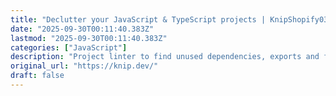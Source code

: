 ```yaml
---
title: "Declutter your JavaScript & TypeScript projects | KnipShopify03 Logo_Teal"
date: "2025-09-30T00:11:40.383Z"
lastmod: "2025-09-30T00:11:40.383Z"
categories: ["JavaScript"]
description: "Project linter to find unused dependencies, exports and files"
original_url: "https://knip.dev/"
draft: false
---
```

